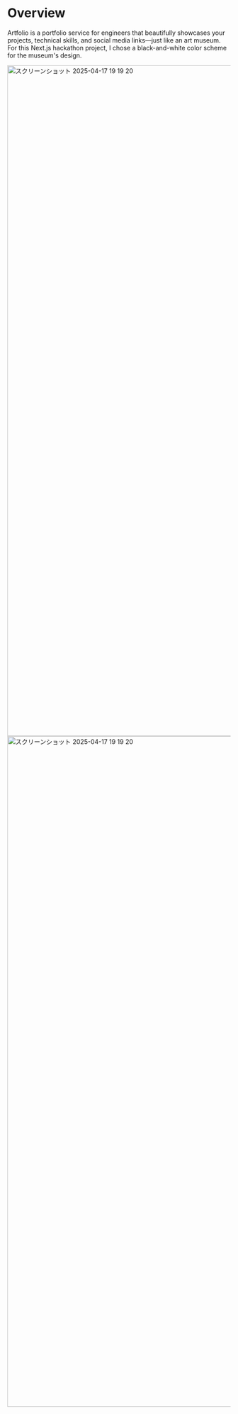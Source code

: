 # Overview

Artfolio is a portfolio service for engineers that beautifully showcases your projects, technical skills, and social media links—just like an art museum.
For this Next.js hackathon project, I chose a black-and-white color scheme for the museum's design.

<img width="1512" alt="スクリーンショット 2025-04-17 19 19 20" src="https://github.com/user-attachments/assets/95dc4a61-9e8a-4826-b5ff-7cecaa5aaa9d" /><img width="1512" alt="スクリーンショット 2025-04-17 19 19 20" src="https://github.com/user-attachments/assets/f81f3ca7-fee8-4d76-877b-d0424038f414" />
